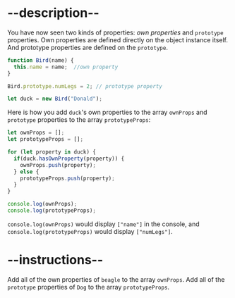 
# --description--

You have now seen two kinds of properties: <dfn>own properties</dfn> and `prototype` properties. Own properties are defined directly on the object instance itself. And prototype properties are defined on the `prototype`.

```js
function Bird(name) {
  this.name = name;  //own property
}

Bird.prototype.numLegs = 2; // prototype property

let duck = new Bird("Donald");
```

Here is how you add `duck`'s own properties to the array `ownProps` and `prototype` properties to the array `prototypeProps`:

```js
let ownProps = [];
let prototypeProps = [];

for (let property in duck) {
  if(duck.hasOwnProperty(property)) {
    ownProps.push(property);
  } else {
    prototypeProps.push(property);
  }
}

console.log(ownProps);
console.log(prototypeProps);
```

`console.log(ownProps)` would display `["name"]` in the console, and `console.log(prototypeProps)` would display `["numLegs"]`.

# --instructions--

Add all of the own properties of `beagle` to the array `ownProps`. Add all of the `prototype` properties of `Dog` to the array `prototypeProps`.

